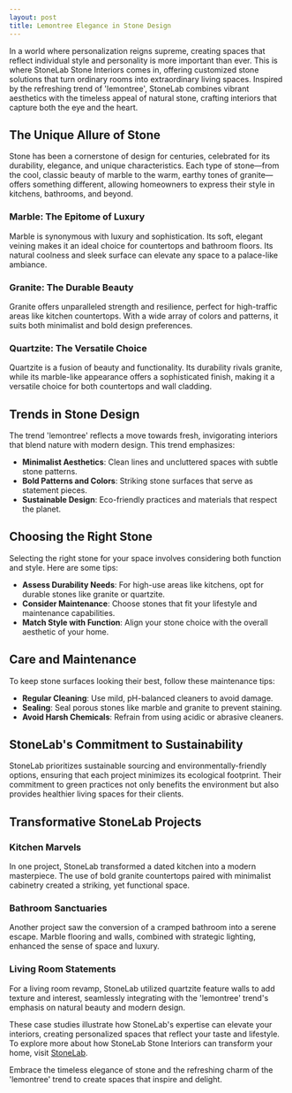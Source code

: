```yaml
---
layout: post
title: Lemontree Elegance in Stone Design
---
```



In a world where personalization reigns supreme, creating spaces that reflect individual style and personality is more important than ever. This is where StoneLab Stone Interiors comes in, offering customized stone solutions that turn ordinary rooms into extraordinary living spaces. Inspired by the refreshing trend of 'lemontree', StoneLab combines vibrant aesthetics with the timeless appeal of natural stone, crafting interiors that capture both the eye and the heart.

## The Unique Allure of Stone

Stone has been a cornerstone of design for centuries, celebrated for its durability, elegance, and unique characteristics. Each type of stone—from the cool, classic beauty of marble to the warm, earthy tones of granite—offers something different, allowing homeowners to express their style in kitchens, bathrooms, and beyond.

### Marble: The Epitome of Luxury

Marble is synonymous with luxury and sophistication. Its soft, elegant veining makes it an ideal choice for countertops and bathroom floors. Its natural coolness and sleek surface can elevate any space to a palace-like ambiance.

### Granite: The Durable Beauty

Granite offers unparalleled strength and resilience, perfect for high-traffic areas like kitchen countertops. With a wide array of colors and patterns, it suits both minimalist and bold design preferences.

### Quartzite: The Versatile Choice

Quartzite is a fusion of beauty and functionality. Its durability rivals granite, while its marble-like appearance offers a sophisticated finish, making it a versatile choice for both countertops and wall cladding.

## Trends in Stone Design

The trend 'lemontree' reflects a move towards fresh, invigorating interiors that blend nature with modern design. This trend emphasizes:

- **Minimalist Aesthetics**: Clean lines and uncluttered spaces with subtle stone patterns.
- **Bold Patterns and Colors**: Striking stone surfaces that serve as statement pieces.
- **Sustainable Design**: Eco-friendly practices and materials that respect the planet.

## Choosing the Right Stone

Selecting the right stone for your space involves considering both function and style. Here are some tips:

- **Assess Durability Needs**: For high-use areas like kitchens, opt for durable stones like granite or quartzite.
- **Consider Maintenance**: Choose stones that fit your lifestyle and maintenance capabilities.
- **Match Style with Function**: Align your stone choice with the overall aesthetic of your home.

## Care and Maintenance

To keep stone surfaces looking their best, follow these maintenance tips:

- **Regular Cleaning**: Use mild, pH-balanced cleaners to avoid damage.
- **Sealing**: Seal porous stones like marble and granite to prevent staining.
- **Avoid Harsh Chemicals**: Refrain from using acidic or abrasive cleaners.

## StoneLab's Commitment to Sustainability

StoneLab prioritizes sustainable sourcing and environmentally-friendly options, ensuring that each project minimizes its ecological footprint. Their commitment to green practices not only benefits the environment but also provides healthier living spaces for their clients.

## Transformative StoneLab Projects

### Kitchen Marvels

In one project, StoneLab transformed a dated kitchen into a modern masterpiece. The use of bold granite countertops paired with minimalist cabinetry created a striking, yet functional space.

### Bathroom Sanctuaries

Another project saw the conversion of a cramped bathroom into a serene escape. Marble flooring and walls, combined with strategic lighting, enhanced the sense of space and luxury.

### Living Room Statements

For a living room revamp, StoneLab utilized quartzite feature walls to add texture and interest, seamlessly integrating with the 'lemontree' trend's emphasis on natural beauty and modern design.

These case studies illustrate how StoneLab's expertise can elevate your interiors, creating personalized spaces that reflect your taste and lifestyle. To explore more about how StoneLab Stone Interiors can transform your home, visit [StoneLab](https://stonelab.se).

Embrace the timeless elegance of stone and the refreshing charm of the 'lemontree' trend to create spaces that inspire and delight.